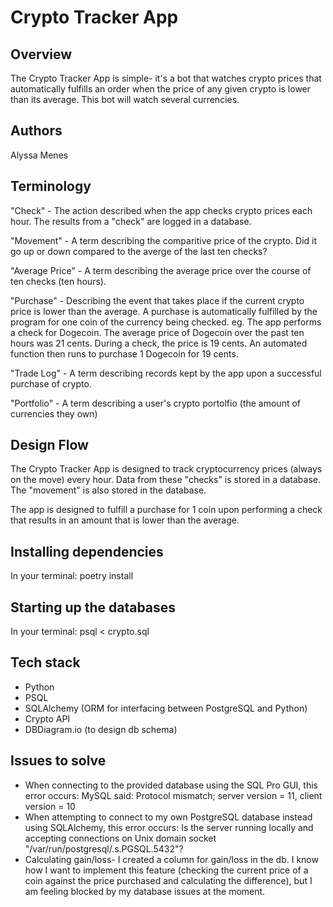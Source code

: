 # Crypto Tracker App

## Overview

The Crypto Tracker App is simple- it's a bot that watches crypto prices that automatically fulfills an order when the price of any given crypto is lower than its average. This bot will watch several currencies.

## Authors

Alyssa Menes

## Terminology

"Check" - The action described when the app checks crypto prices each hour. The results from a "check" are logged in a database.

"Movement" - A term describing the comparitive price of the crypto. Did it go up or down compared to the averge of the last ten checks?

"Average Price" - A term describing the average price over the course of ten checks (ten hours).

"Purchase" - Describing the event that takes place if the current crypto price is lower than the average. A purchase is automatically fulfilled by the program for one coin of the currency being checked. eg. The app performs a check for Dogecoin. The average price of Dogecoin over the past ten hours was 21 cents. During a check, the price is 19 cents. An automated function then runs to purchase 1 Dogecoin for 19 cents. 

"Trade Log" - A term describing records kept by the app upon a successful purchase of crypto.

"Portfolio" - A term describing a user's crypto portolfio (the amount of currencies they own)

## Design Flow

The Crypto Tracker App is designed to track cryptocurrency prices (always on the move) every hour. Data from these "checks" is stored in a database. The "movement" is also stored in the database. 

The app is designed to fulfill a purchase for 1 coin upon performing a check that results in an amount that is lower than the average.

## Installing dependencies

In your terminal:
poetry install

## Starting up the databases

In your terminal:
psql < crypto.sql

## Tech stack

- Python
- PSQL
- SQLAlchemy (ORM for interfacing between PostgreSQL and Python)
- Crypto API
- DBDiagram.io (to design db schema)

## Issues to solve

- When connecting to the provided database using the SQL Pro GUI, this error occurs: MySQL said: Protocol mismatch; server version = 11, client version = 10
- When attempting to connect to my own PostgreSQL database instead using SQLAlchemy, this error occurs: Is the server running locally and accepting connections on Unix domain socket "/var/run/postgresql/.s.PGSQL.5432"?
- Calculating gain/loss- I created a column for gain/loss in the db. I know how I want to implement this feature (checking the current price of a coin against the price purchased and calculating the difference), but I am feeling blocked by my database issues at the moment.